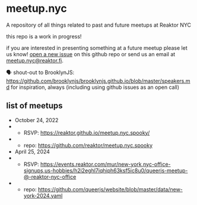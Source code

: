 # meetup.nyc

A repository of all things related to past and future meetups at Reaktor NYC

this repo is a work in progress!

if you are interested in presenting something at a future meetup please let us know! [open a new issue](https://github.com/reaktor/meetup.nyc/issues/new) on this github repo or send us an email at meetup.nyc@reaktor.fi.

🗣 shout-out to BrooklynJS: https://github.com/brooklynjs/brooklynjs.github.io/blob/master/speakers.md for inspiration, always (including using github issues as an open call)

## list of meetups

* October 24, 2022 
* * RSVP: https://reaktor.github.io/meetup.nyc.spooky/ 
* * repo: https://github.com/reaktor/meetup.nyc.spooky
* April 25, 2024
* * RSVP: https://events.reaktor.com/mur/new-york,nyc-office-signups,us-hobbies/h2i2eghl7iqhiph63ksf5ic8u0/queerjs-meetup-@-reaktor-nyc-office
* * repo: https://github.com/queerjs/website/blob/master/data/new-york-2024.yaml
